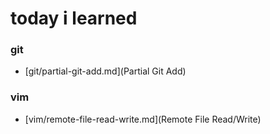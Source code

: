# today i learned

### git
* [git/partial-git-add.md](Partial Git Add)

### vim
* [vim/remote-file-read-write.md](Remote File Read/Write)

